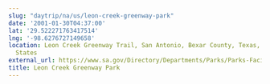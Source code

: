 ```yaml
---
slug: "daytrip/na/us/leon-creek-greenway-park"
date: '2001-01-30T04:37:00'
lat: '29.522271763417514'
lng: '-98.6276727149658'
location: Leon Creek Greenway Trail, San Antonio, Bexar County, Texas, 78240, United
  States
external_url: https://www.sa.gov/Directory/Departments/Parks/Parks-Facilities/Trails/Greenway-Trails/Leon-Creek
title: Leon Creek Greenway Park
---
```




